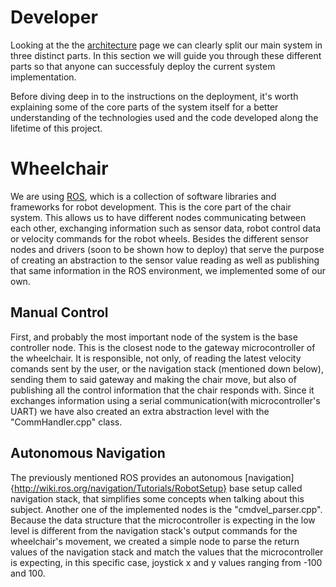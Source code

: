 # Developer

Looking at the the [architecture](architecture.md) page we can clearly split our main system in three distinct parts. In this section we will guide you through these different parts so that anyone can successfuly deploy the current system implementation.

Before diving deep in to the instructions on the deployment, it's worth explaining some of the core parts of the system itself for a better understanding of the technologies used and the code developed along the lifetime of this project.

# Wheelchair

We are using [ROS](www.ros.org), which is a collection of software libraries and frameworks for robot development. This is the core part of the chair system. This allows us to have different nodes communicating between each other, exchanging information such as sensor data, robot control data or velocity commands for the robot wheels.
Besides the different sensor nodes and drivers (soon to be shown how to deploy) that serve the purpose of creating an abstraction to the sensor value reading as well as publishing that same information in the ROS environment, we implemented some of our own.

## Manual Control
First, and probably the most important node of the system is the base controller node. This is the closest node to the gateway microcontroller of the wheelchair. It is responsible, not only, of reading the latest velocity comands sent by the user, or the navigation stack (mentioned down below), sending them to said gateway and making the chair move, but also of publishing all the control information that the chair responds with.
Since it exchanges information using a serial communication(with microcontroller's UART) we have also created an extra abstraction level with the "CommHandler.cpp" class.
## Autonomous Navigation
The previously mentioned ROS provides an autonomous [navigation]{http://wiki.ros.org/navigation/Tutorials/RobotSetup} base setup called navigation stack, that simplifies some concepts when talking about this subject.
Another one of the implemented nodes is the "cmdvel_parser.cpp". Because the data structure that the microcontroller is expecting in the low level is different from the navigation stack's output commands for the wheelchair's movement, we created a simple node to parse the return values of the navigation stack and match the values that the microcontroller is expecting, in this specific case, joystick x and y values ranging from -100 and 100.


